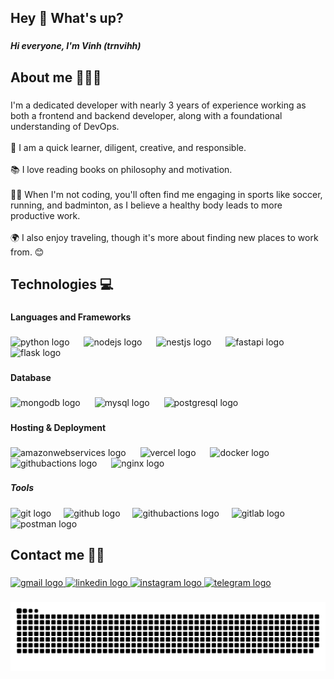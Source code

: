<h2 align="left">Hey 👋 What's up?</h2>

###

<h5 align="left">Hi everyone, I'm Vinh (trnvihh)</h5>

###

<h2 align="left">About me  👨🏻‍💻</h2>

###

<p align="left">I'm a dedicated developer with nearly 3 years of experience working as both a frontend and backend developer, along with a foundational understanding of DevOps.<br><br>🌱 I am a quick learner, diligent, creative, and responsible.<br><br>📚 I love reading books on philosophy and motivation.<br><br>🏃‍♂️ When I'm not coding, you'll often find me engaging in sports like soccer, running, and badminton, as I believe a healthy body leads to more productive work.<br><br>🌍 I also enjoy traveling, though it's more about finding new places to work from. 😊</p>

###

<h2 align="left">Technologies   💻</h2>

###

<h4 align="left">Languages and Frameworks</h4>

###

<div align="left">
  <img src="https://skillicons.dev/icons?i=py" height="40" alt="python logo"  />
  <img width="15" />
  <img src="https://skillicons.dev/icons?i=nodejs" height="40" alt="nodejs logo"  />
  <img width="15" />
  <img src="https://skillicons.dev/icons?i=nestjs" height="40" alt="nestjs logo"  />
  <img width="15" />
  <img src="https://skillicons.dev/icons?i=fastapi" height="40" alt="fastapi logo"  />
  <img width="15" />
  <img src="https://skillicons.dev/icons?i=flask" height="40" alt="flask logo"  />
</div>

###

<h4 align="left">Database</h4>

###

<div align="left">
  <img src="https://cdn.jsdelivr.net/gh/devicons/devicon/icons/mongodb/mongodb-original.svg" height="40" alt="mongodb logo"  />
  <img width="15" />
  <img src="https://cdn.jsdelivr.net/gh/devicons/devicon/icons/mysql/mysql-original.svg" height="40" alt="mysql logo"  />
  <img width="15" />
  <img src="https://cdn.jsdelivr.net/gh/devicons/devicon/icons/postgresql/postgresql-original.svg" height="40" alt="postgresql logo"  />
</div>

###

<h4 align="left">Hosting & Deployment</h4>

###

<div align="left">
  <img src="https://skillicons.dev/icons?i=aws" height="40" alt="amazonwebservices logo"  />
  <img width="15" />
  <img src="https://skillicons.dev/icons?i=vercel" height="40" alt="vercel logo"  />
  <img width="15" />
  <img src="https://skillicons.dev/icons?i=docker" height="40" alt="docker logo"  />
  <img width="15" />
  <img src="https://skillicons.dev/icons?i=githubactions" height="40" alt="githubactions logo"  />
  <img width="15" />
  <img src="https://skillicons.dev/icons?i=nginx" height="40" alt="nginx logo"  />
</div>

###

<h5 align="left">Tools</h5>

###

<div align="left">
  <img src="https://skillicons.dev/icons?i=git" height="40" alt="git logo"  />
  <img width="12" />
  <img src="https://skillicons.dev/icons?i=github" height="40" alt="github logo"  />
  <img width="12" />
  <img src="https://skillicons.dev/icons?i=githubactions" height="40" alt="githubactions logo"  />
  <img width="12" />
  <img src="https://skillicons.dev/icons?i=gitlab" height="40" alt="gitlab logo"  />
  <img width="12" />
  <img src="https://skillicons.dev/icons?i=postman" height="40" alt="postman logo"  />
</div>

###

<p align="left"></p>

###

<h2 align="left">Contact me  🤙🏻</h2>

###

<div align="left">
  <a href="trnvihh@gmail.com" target="_blank">
    <img src="https://img.shields.io/static/v1?message=Gmail&logo=gmail&label=&color=D14836&logoColor=white&labelColor=&style=for-the-badge" height="40" alt="gmail logo"  />
  </a>
  <a href="https://www.linkedin.com/in/vinh-tran-17558b258/" target="_blank">
    <img src="https://img.shields.io/static/v1?message=LinkedIn&logo=linkedin&label=&color=0077B5&logoColor=white&labelColor=&style=for-the-badge" height="40" alt="linkedin logo"  />
  </a>
  <a href="https://www.instagram.com/trnvihh/" target="_blank">
    <img src="https://img.shields.io/static/v1?message=Instagram&logo=instagram&label=&color=E4405F&logoColor=white&labelColor=&style=for-the-badge" height="40" alt="instagram logo"  />
  </a>
  <a href="https://t.me/tr_and_v" target="_blank">
    <img src="https://img.shields.io/static/v1?message=Telegram&logo=telegram&label=&color=2CA5E0&logoColor=white&labelColor=&style=for-the-badge" height="40" alt="telegram logo"  />
  </a>
</div>

###

<p align="left"></p>

###

<img src="https://raw.githubusercontent.com/VINHTRAN-VICIDEV/VINHTRAN-VICIDEV/output/snake.svg" alt="Snake animation" />

###
